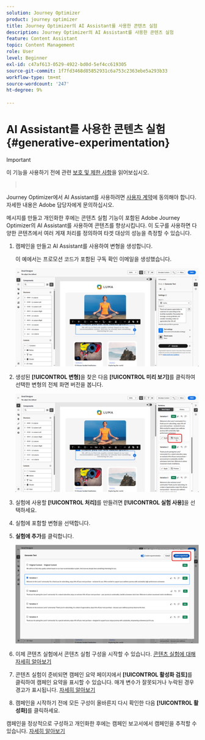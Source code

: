 ```yaml
---
solution: Journey Optimizer
product: journey optimizer
title: Journey Optimizer의 AI Assistant를 사용한 콘텐츠 실험
description: Journey Optimizer의 AI Assistant를 사용한 콘텐츠 실험
feature: Content Assistant
topic: Content Management
role: User
level: Beginner
exl-id: c47af613-0529-4922-bd0d-5ef4cc619305
source-git-commit: 1f7fd3468d85852931c6a753c2363ebe5a293b33
workflow-type: tm+mt
source-wordcount: '247'
ht-degree: 9%

---
```


# AI Assistant를 사용한 콘텐츠 실험{#generative-experimentation}

>[!IMPORTANT]
>
>이 기능을 사용하기 전에 관련 [보호 및 제한 사항](gs-generative.md#generative-guardrails)을 읽어보십시오.
>></br>
>
>Journey Optimizer에서 AI Assistant를 사용하려면 [사용자 계약](https://www.adobe.com/legal/licenses-terms/adobe-dx-gen-ai-user-guidelines.html)에 동의해야 합니다. 자세한 내용은 Adobe 담당자에게 문의하십시오.

메시지를 만들고 개인화한 후에는 콘텐츠 실험 기능이 포함된 Adobe Journey Optimizer의 AI Assistant를 사용하여 콘텐츠를 향상시킵니다. 이 도구를 사용하면 다양한 콘텐츠에서 여러 게재 처리를 정의하여 타겟 대상의 성능을 측정할 수 있습니다.

1. 캠페인을 만들고 AI Assistant를 사용하여 변형을 생성합니다.

   이 예에서는 프로모션 코드가 포함된 구독 확인 이메일을 생성했습니다.

   ![](assets/experiment-genai-1.png)

1. 생성된 **[!UICONTROL 변형]**&#x200B;을 찾은 다음 **[!UICONTROL 미리 보기]**&#x200B;를 클릭하여 선택한 변형의 전체 화면 버전을 봅니다.

   ![](assets/experiment-genai-2.png)

1. 실험에 사용할 **[!UICONTROL 처리]**&#x200B;를 만들려면 **[!UICONTROL 실험 사용]**&#x200B;을 선택하세요.

1. 실험에 포함할 변형을 선택합니다.

1. **실험에 추가**&#x200B;를 클릭합니다.

   ![](assets/experiment-genai-3.png)

1. 이제 콘텐츠 실험에서 콘텐츠 실험 구성을 시작할 수 있습니다. [콘텐츠 실험에 대해 자세히 알아보기](../content-management/content-experiment.md)

1. 콘텐츠 실험이 준비되면 캠페인 요약 페이지에서 **[!UICONTROL 활성화 검토]**&#x200B;를 클릭하여 캠페인 요약을 표시할 수 있습니다. 매개 변수가 잘못되거나 누락된 경우 경고가 표시됩니다. [자세히 알아보기](../content-management/content-experiment.md#treatment-experiment)

1. 캠페인을 시작하기 전에 모든 구성이 올바른지 다시 확인한 다음 **[!UICONTROL 활성화]**&#x200B;를 클릭하세요.

캠페인을 정상적으로 구성하고 개인화한 후에는 캠페인 보고서에서 캠페인을 추적할 수 있습니다. [자세히 알아보기](../reports/campaign-global-report-cja.md)
